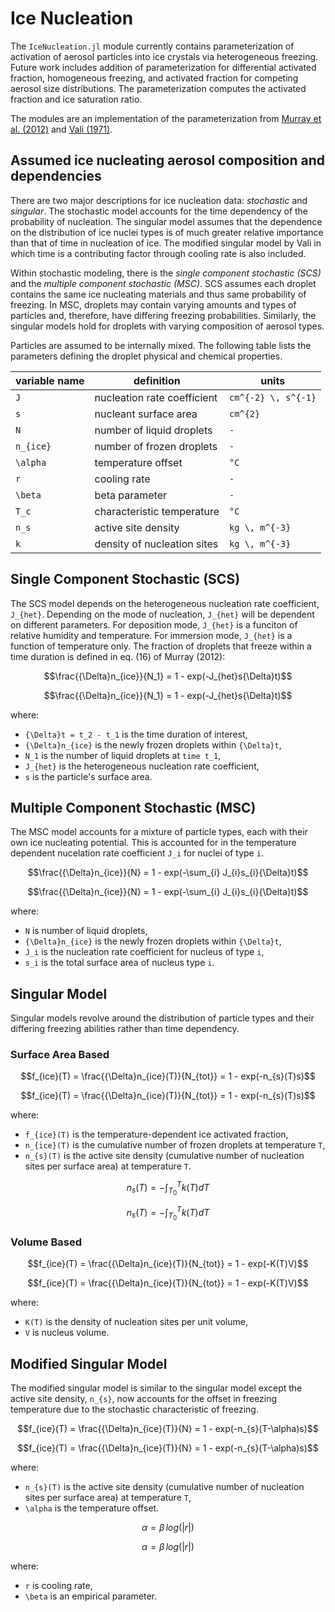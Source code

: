 # Ice Nucleation

The `IceNucleation.jl` module currently contains parameterization
  of activation of aerosol particles into ice crystals via heterogeneous freezing.
Future work includes addition of parameterization for differential activated fraction, homogeneous freezing, and activated fraction for competing aerosol size distributions.
The parameterization computes the activated fraction and ice saturation ratio.

The modules are an implementation of the parameterization
  from [Murray et al. (2012)](@cite) and
  [Vali (1971)](@cite).


## Assumed ice nucleating aerosol composition and dependencies

There are two major descriptions for ice nucleation data: *stochastic* and *singular*. The stochastic model accounts for the time dependency of the probability of nucleation. The singular model assumes that the dependence on the distribution of ice nuclei types is of much greater relative importance than that of time in nucleation of ice. The modified singular model by Vali in which time is a contributing factor through cooling rate is also included.

Within stochastic modeling, there is the *single component stochastic (SCS)* and the *multiple component stochastic (MSC)*. SCS assumes each droplet contains the same ice nucleating materials and thus same probability of freezing. In MSC, droplets may contain varying amounts and types of particles and, therefore, have differing freezing probabilities. Similarly, the singular models hold for droplets with varying composition of aerosol types.

Particles are assumed to be internally mixed.
The following table lists the parameters defining the droplet
  physical and chemical properties.

|    variable name     |         definition                                | units                |
|----------------------|---------------------------------------------------|----------------------|
|``J``                 | nucleation rate coefficient                       | ``cm^{-2} \, s^{-1}``|
|``s``                 | nucleant surface area                             | ``cm^{2}``           |
|``N      ``           | number of liquid droplets                         | ``-``                |
|``n_{ice}``           | number of frozen droplets                         | ``-``                |
|``\alpha``            | temperature offset                                | ``°C``               |
|``r``                 | cooling rate                               | ``-``               |
|``\beta``             | beta parameter                                    | ``-``                |
|``T_c``               | characteristic temperature                        | ``°C``               |
|``n_s``               | active site density                        | ``kg \, m^{-3}``    |
|``k``                 | density of nucleation sites                | ``kg \, m^{-3}``    |


## Single Component Stochastic (SCS)
The SCS model depends on the heterogeneous nucleation rate coefficient, ``J_{het}``. Depending on the mode of nucleation, ``J_{het}`` will be dependent on different parameters. For deposition mode, ``J_{het}`` is a funciton of relative humidity and temperature. For immersion mode, ``J_{het}`` is a function of temperature only. The fraction of droplets that freeze within a time duration is defined in eq. (16) of Murray (2012):

```math
\frac{{\Delta}n_{ice}}{N_1} = 1 - exp(-J_{het}s{\Delta}t)
```
$$\frac{{\Delta}n_{ice}}{N_1} = 1 - exp(-J_{het}s{\Delta}t)$$

where:
  - ``{\Delta}t = t_2 - t_1`` is the time duration of interest,
  - ``{\Delta}n_{ice}`` is the newly frozen droplets within ``{\Delta}t``,
  - ``N_1`` is the number of liquid droplets at ``time t_1``,
  - ``J_{het}`` is the heterogeneous nucleation rate coefficient,
  - ``s`` is the particle's surface area.

## Multiple Component Stochastic (MSC)
The MSC model accounts for a mixture of particle types, each with their own ice nucleating potential. This is accounted for in the temperature dependent nucelation rate coefficient ``J_i`` for nuclei of type ``i``.

```math
\frac{{\Delta}n_{ice}}{N} = 1 - exp(-\sum_{i} J_{i}s_{i}{\Delta}t)
```
$$\frac{{\Delta}n_{ice}}{N} = 1 - exp(-\sum_{i} J_{i}s_{i}{\Delta}t)$$

where:
  - ``N`` is number of liquid droplets,
  - ``{\Delta}n_{ice}`` is the newly frozen droplets within ``{\Delta}t``,
  - ``J_i`` is the nucleation rate coefficient for nucleus of type ``i``,
  - ``s_i`` is the total surface area of nucleus type ``i``.

## Singular Model
Singular models revolve around the distribution of particle types and their differing freezing abilities rather than time dependency.
### Surface Area Based
```math
f_{ice}(T) = \frac{{\Delta}n_{ice}(T)}{N_{tot}} = 1 - exp(-n_{s}(T)s)
```
$$f_{ice}(T) = \frac{{\Delta}n_{ice}(T)}{N_{tot}} = 1 - exp(-n_{s}(T)s)$$

where:
  - ``f_{ice}(T)`` is the temperature-dependent ice activated fraction,
  - ``n_{ice}(T)`` is the cumulative number of frozen droplets at temperature ``T``,
  - ``n_{s}(T)`` is the active site density (cumulative number of nucleation sites per surface area) at temperature ``T``.
 
```math
n_s(T) = - \int_{T_0}^T k(T){d}T
```
$$n_s(T) = - \int_{T_0}^T k(T){d}T$$

### Volume Based
```math
f_{ice}(T) = \frac{{\Delta}n_{ice}(T)}{N_{tot}} = 1 - exp(-K(T)V)
```
$$f_{ice}(T) = \frac{{\Delta}n_{ice}(T)}{N_{tot}} = 1 - exp(-K(T)V)$$

where:
  - ``K(T)`` is the density of nucleation sites per unit volume,
  - ``V`` is nucleus volume.

## Modified Singular Model
The modified singular model is similar to the singular model except the active site density, ``n_{s}``, now accounts for the offset in freezing temperature due to the stochastic characteristic of freezing.

```math
f_{ice}(T) = \frac{{\Delta}n_{ice}(T)}{N} = 1 - exp(-n_{s}(T-\alpha)s)
```
$$f_{ice}(T) = \frac{{\Delta}n_{ice}(T)}{N} = 1 - exp(-n_{s}(T-\alpha)s)$$

where:
  - ``n_{s}(T)`` is the active site density (cumulative number of nucleation sites per surface area) at temperature ``T``,
  - ``\alpha`` is the temperature offset.

```math
\alpha = \beta \, log(|r|)
``` 
$$\alpha = \beta \, log(|r|)$$

where:
  - ``r`` is cooling rate,
  - ``\beta`` is an empirical parameter.

